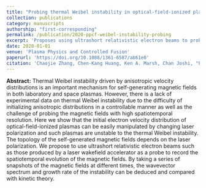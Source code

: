 ```yaml
---
title: "Probing thermal Weibel instability in optical-field-ionized plasmas using relativistic electron bunches"
collection: publications
category: manuscripts
authorship: "first-corresponding"
permalink: /publication/2020-ppcf-weibel-instability-probing
excerpt: 'Proposes using ultrashort relativistic electron beams to probe the spatiotemporal evolution of self-generated magnetic fields in thermal Weibel instability, demonstrating how laser polarization controls magnetic field topology in optical-field-ionized plasmas.'
date: 2020-01-01
venue: 'Plasma Physics and Controlled Fusion'
paperurl: 'https://doi.org/10.1088/1361-6587/ab61e0'
citation: 'Chaojie Zhang, Chen-Kang Huang, Ken A. Marsh, Chan Joshi, "Probing thermal Weibel instability in optical-field-ionized plasmas using relativistic electron bunches," <i>Plasma Phys. Control. Fusion</i> 62, 024010 (2020).'
---
```


**Abstract:** Thermal Weibel instability driven by anisotropic velocity distributions is an important mechanism for self-generating magnetic fields in both laboratory and space plasmas. However, there is a lack of experimental data on thermal Weibel instability due to the difficulty of initializing anisotropic distributions in a controllable manner as well as the challenge of probing the magnetic fields with high spatiotemporal resolution. Here we show that the initial electron velocity distribution of optical-field-ionized plasmas can be easily manipulated by changing laser polarization and such plasmas are unstable to the thermal Weibel instability. The topology of the self-generated magnetic fields depends on the laser polarization. We propose to use ultrashort relativistic electron beams such as those produced by a laser wakefield accelerator as a probe to record the spatiotemporal evolution of the magnetic fields. By taking a series of snapshots of the magnetic fields at different times, the wavevector spectrum and growth rate of the instability can be deduced and compared with kinetic theory.
